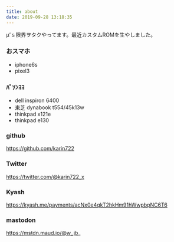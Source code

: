 ```yaml
---
title: about
date: 2019-09-28 13:18:35
---
```

μ’ｓ限界ヲタクやってます。最近カスタムROMを生やしました。

### おスマホ
- iphone6s
- pixel3

### ﾊﾟｿﾝﾖﾖ
- dell inspiron 6400
- 東芝 dynabook t554/45k13w
- thinkpad x121e
- thinkpad e130

### github
https://github.com/karin722

### Twitter
https://twitter.com/@karin722_x

### Kyash
https://kyash.me/payments/acNx0e4qkT2hkHm91hWwpbpNC6T6

### mastodon
https://mstdn.maud.io/@w_jb_
